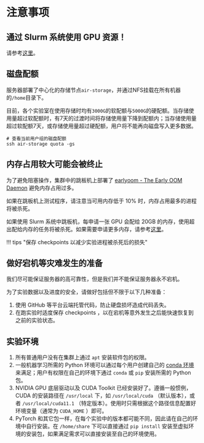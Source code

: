 # 注意事项

## 通过 Slurm 系统使用 GPU 资源！

请参考[这里](https://co1lin.github.io/AIR-Server-Doc/gpu/)。

## 磁盘配额

服务器部署了中心化的存储节点`air-storage`，并通过NFS挂载在所有机器的`/home`目录下。

目前，各个实验室在使用存储时均有`3000G`的软配额与`5000G`的硬配额。当存储使用量超过软配额时，有7天的过渡时间将存储使用量下降到配额内；当存储使用量超过软配额7天，或存储使用量超过硬配额，用户将不能再向磁盘写入更多数据。

```shell
# 查看当前用户组的磁盘配额
ssh air-storage quota -gs
```

## 内存占用较大可能会被终止

为了避免阻塞操作，集群中的跳板机上部署了 [earlyoom - The Early OOM Daemon](https://github.com/rfjakob/earlyoom) 避免内存占用过多。

如果在跳板机上测试程序，请注意当可用内存低于 10% 时，内存占用最多的进程将被杀死。

如果使用 Slurm 系统中跳板机，每申请一张 GPU 会配给 20GB 的内存，使用超出配给内存的任务将被杀死。如果需要申请更多内存，请参考[这里](https://co1lin.github.io/AIR-Server-Doc/basis/)。

!!! tips "保存 checkpoints 以减少实验进程被杀死后的损失"

## 做好宕机等灾难发生的准备

我们尽可能保证服务器的高可靠性，但是我们并不能保证服务器永不宕机。

为了实验数据以及进度的安全，请做好包括但不限于以下几种准备：

1. 使用 GitHub 等平台云端托管代码，防止硬盘损坏造成代码丢失。
2. 在跑实验时适度保存 checkpoints ，以在宕机等意外发生之后能快速恢复到之前的实验状态。


## 实验环境

1. 所有普通用户没有在集群上通过 `apt` 安装软件包的权限。
2. 一般机器学习所需的 Python 环境可以通过每个用户创建自己的 [conda 环境](conda)来满足；用户有权限在自己的环境下通过 `conda` 或 `pip` 安装所需的 Python 包。
3. NVIDIA GPU 底层驱动以及 CUDA Toolkit 已经安装好了。遵循一般惯例， CUDA 的安装路径在 `/usr/local` 下，如 `/usr/local/cuda` （默认版本），或者 `/usr/local/cuda11.1` （特定版本）。使用时只需根据这个路径信息配置好环境变量（通常为 `CUDA_HOME` ）即可。
4. PyTorch 和其它包一样，在每个实验中的版本都可能不同，因此请在自己的环境中自行安装。在 `/home/share` 下可以直接通过 `pip install` 安装至虚拟环境的安装包，如果满足需求可以直接安装至自己的环境使用。

